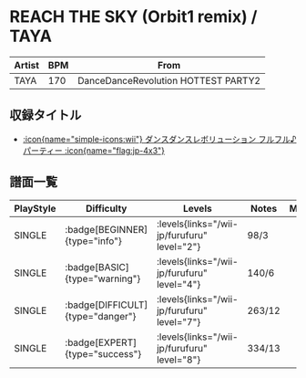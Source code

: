 # REACH THE SKY (Orbit1 remix) / TAYA

|Artist|BPM|From|
|------|---|----|
|TAYA|170|DanceDanceRevolution HOTTEST PARTY2|

## 収録タイトル

- [:icon{name="simple-icons:wii"} ダンスダンスレボリューション フルフル♪パーティー :icon{name="flag:jp-4x3"}](/wii-jp/furufuru)

## 譜面一覧

|PlayStyle|Difficulty|Levels|Notes|Movie|
|---------|----------|------|-----|-----|
|SINGLE| :badge[BEGINNER]{type="info"}| :levels{links="/wii-jp/furufuru" level="2"}|98/3||
|SINGLE| :badge[BASIC]{type="warning"}| :levels{links="/wii-jp/furufuru" level="4"}|140/6||
|SINGLE| :badge[DIFFICULT]{type="danger"}| :levels{links="/wii-jp/furufuru" level="7"}|263/12||
|SINGLE| :badge[EXPERT]{type="success"}| :levels{links="/wii-jp/furufuru" level="8"}|334/13||
